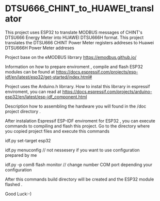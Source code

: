 # DTSU666_CHINT_to_HUAWEI_translator
This project uses ESP32 to translate MODBUS messages of CHINT's DTSU666 Energy Meter into HUAWEI DTSU666H format.
This project translates the DTSU666 CHINT Power Meter registers addreses to Huawei DTSU666H Power Meter addreses

Project base on the eMODBUS librrary  https://emodbus.github.io/ 

Information on how to prepare enviroment , compile and flash ESP32 modules can be found at
https://docs.espressif.com/projects/esp-idf/en/latest/esp32/get-started/index.html#

Project uses the Arduino.h librrary. How to instal this librrary in espressif enviroment,  you can read at
https://docs.espressif.com/projects/arduino-esp32/en/latest/esp-idf_component.html

Description how to assembling the hardware you will found in the /doc project directory . 

After instalation Espressif ESP-IDF enviroment for ESP32 , you can execute commands to compiling and flash this project.
Go to the directory where you copied project files and execute this commands  

idf.py set-target esp32

idf.py menuconfig     // not nessesery if you want to use configuration prepared by me

idf.py -p com8 flash monitor     // change number COM port depending your configuration

After this commands build directory will be created  and the ESP32 module flashed .


Good Luck:-)
